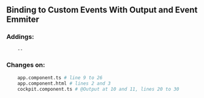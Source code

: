 ## Binding to Custom Events With Output and Event Emmiter ##



### Addings: ###
```sh
    --
```

### Changes on: ###
```sh
    app.component.ts # line 9 to 26
    app.component.html # lines 2 and 3 
    cockpit.component.ts # @Output at 10 and 11, lines 20 to 30
```
